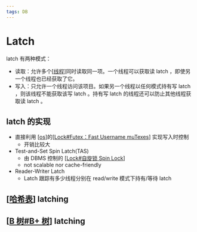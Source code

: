 ```yaml
---
tags: DB
---
```

# Latch

latch 有两种模式：

- 读取：允许多个[[线程]]同时读取同一项。一个线程可以获取读 latch ，即使另一个线程也已经获取了它。
- 写入：只允许一个线程访问该项目。如果另一个线程以任何模式持有写 latch ，则该线程不能获取该写 latch 。持有写 latch 的线程还可以防止其他线程获取读 latch 。

## latch 的实现

- 直接利用 [[os]]的[[Lock#Futex：Fast Username muTexes]] 实现写入时控制
  - 开销比较大
- Test-and-Set Spin Latch(TAS)
  - 由 DBMS 控制的 [[Lock#自旋锁 Spin Lock]]
  - not scalable nor cache-friendly
- Reader-Writer Latch
  - Latch 跟踪有多少线程分别在 read/write  模式下持有/等待 latch

## [[哈希表]] latching

## [[B 树#B+ 树]] latching

[//begin]: # "Autogenerated link references for markdown compatibility"
[线程]: <../../operating system/并发/线程.md> "线程"
[os]: <../../operating system/os.md> "操作系统"
[Lock#Futex：Fast Username muTexes]: <../../operating system/并发/Lock.md> "Lock"
[Lock#自旋锁 Spin Lock]: <../../operating system/并发/Lock.md> "Lock"
[哈希表]: ../../algorithm/data_structure/哈希表.md "哈希表"
[B 树#B+ 树]: <../../algorithm/data_structure/B 树.md> "B 树"
[//end]: # "Autogenerated link references"
